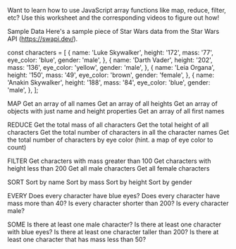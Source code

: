Want to learn how to use JavaScript array functions like map, reduce, filter, etc? Use this worksheet and the corresponding videos to figure out how!

Sample Data
Here's a sample piece of Star Wars data from the Star Wars API (https://swapi.dev/).

const characters = [
    {
        name: 'Luke Skywalker',
        height: '172',
        mass: '77',
        eye_color: 'blue',
        gender: 'male',
    },
    {
        name: 'Darth Vader',
        height: '202',
        mass: '136',
        eye_color: 'yellow',
        gender: 'male',
    },
    {
        name: 'Leia Organa',
        height: '150',
        mass: '49',
        eye_color: 'brown',
        gender: 'female',
    },
    {
        name: 'Anakin Skywalker',
        height: '188',
        mass: '84',
        eye_color: 'blue',
        gender: 'male',
    },
];

MAP
Get an array of all names
Get an array of all heights
Get an array of objects with just name and height properties
Get an array of all first names

REDUCE
Get the total mass of all characters
Get the total height of all characters
Get the total number of characters in all the character names
Get the total number of characters by eye color (hint. a map of eye color to count)

FILTER
Get characters with mass greater than 100
Get characters with height less than 200
Get all male characters
Get all female characters

SORT
Sort by name
Sort by mass
Sort by height
Sort by gender

EVERY
Does every character have blue eyes?
Does every character have mass more than 40?
Is every character shorter than 200?
Is every character male?

SOME
Is there at least one male character?
Is there at least one character with blue eyes?
Is there at least one character taller than 200?
Is there at least one character that has mass less than 50?
